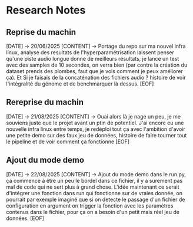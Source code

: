 # Research Notes

## Reprise du machin
[DATE] -> 20/06/2025
[CONTENT] -> Portage du repo sur ma nouvel infra linux, analyse des resultats de l'hyperparamétrisation
laissent penser qu'une piste audio longue donne de meilleurs résultats, je lance un test avec des samples
de 10 secondes, on verra bien (par contre la création du dataset prends des plombes, faut que je vois comment
je peux améliorer ça). Et Si je faisais de la concaténation des fichiers audio ? histoire de voir l'intégralité
du génome et de benchmarquer là dessus.
[EOF]

## Rereprise du machin
[DATE] -> 21/08/2025
[CONTENT] -> Ouai alors là je nage un peu, je me souviens juste que le projet avant un ptin de potentiel.
J'ai encore eu une nouvelle infra linux entre temps, je redéploi tout ça avec l'ambition d'avoir une petite
demo sur des faux jeu de données, histoire de faire tourner tout le pipeline et de voir comment ça fonctionne
[EOF]

## Ajout du mode demo
[DATE] -> 22/08/2025
[CONTENT] -> Ajout du mode demo dans le run.py, ça commence à être un peu le bordel dans ce fichier, il y a surement pas mal de code
qui ne sert plus à grand chose. L'idée maintenant ce serait d'intégrer une fonction dans run qui fonctionne sur de vraies donnée,
on pourrait par exemple imaginé que si on detecte le passage d'un fichier de configuration en argument on trigger la fonction avec les
paramètres contenus dans le fichier, pour ça on a besoin d'un petit mais réel jeu de données.
[EOF]
